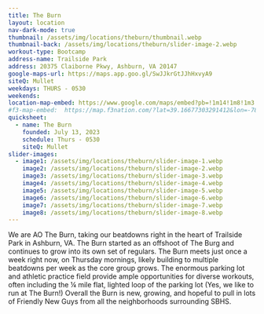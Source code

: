 ```yaml
---
title: The Burn
layout: location
nav-dark-mode: true
thumbnail: /assets/img/locations/theburn/thumbnail.webp
thumbnail-back: /assets/img/locations/theburn/slider-image-2.webp
workout-type: Bootcamp
address-name: Trailside Park
address: 20375 Claiborne Pkwy, Ashburn, VA 20147
google-maps-url: https://maps.app.goo.gl/SwJJkrGtJJhHxvyA9
siteQ: Mullet
weekdays: THURS - 0530
weekends:
location-map-embed: https://www.google.com/maps/embed?pb=!1m14!1m8!1m3!1d12393.297982649008!2d-77.5062191!3d39.0535186!3m2!1i1024!2i768!4f13.1!3m3!1m2!1s0x89b63e84de536a75%3A0xecadebba7f3011af!2sTrailside%20Park!5e0!3m2!1sen!2sus!4v1712174796954!5m2!1sen!2sus
#f3-map-embed:  https://map.f3nation.com/?lat=39.16677303291412&lon=-78.15840661175892&zoom=16
quicksheet:
  - name: The Burn
    founded: July 13, 2023
    schedule: Thurs - 0530
    siteQ: Mullet
slider-images:
  - image1: /assets/img/locations/theburn/slider-image-1.webp
    image2: /assets/img/locations/theburn/slider-image-2.webp
    image3: /assets/img/locations/theburn/slider-image-3.webp
    image4: /assets/img/locations/theburn/slider-image-4.webp
    image5: /assets/img/locations/theburn/slider-image-5.webp
    image6: /assets/img/locations/theburn/slider-image-6.webp
    image7: /assets/img/locations/theburn/slider-image-7.webp
    image8: /assets/img/locations/theburn/slider-image-8.webp
---
```


We are AO The Burn, taking our beatdowns right in the heart of Trailside Park in Ashburn, VA. The Burn started as an offshoot of The Burg and continues to grow into its own set of regulars. The Burn meets just once a week right now, on Thursday mornings, likely building to multiple beatdowns per week as the core group grows. The enormous parking lot and athletic practice field provide ample opportunities for diverse workouts, often including the ¼ mile flat, lighted loop of the parking lot (Yes, we like to run at The Burn!) Overall the Burn is new, growing, and hopeful to pull in lots of Friendly New Guys from all the neighborhoods surrounding SBHS.